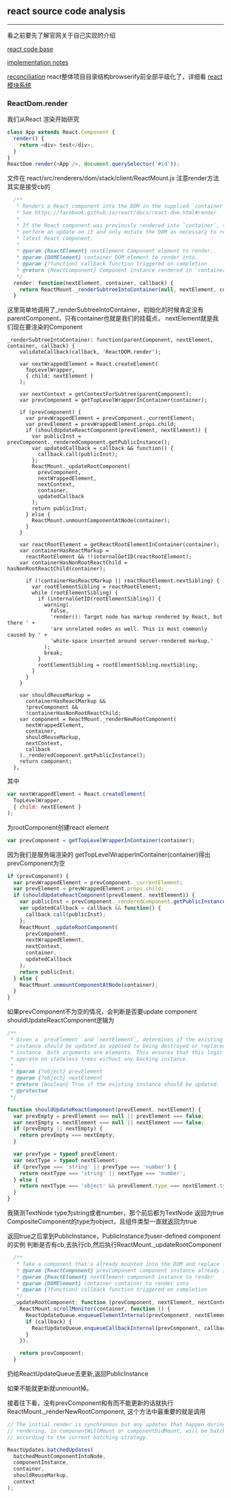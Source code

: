 ## react source code analysis
---
看之前要先了解官网关于自己实现的介绍

[react code base](https://facebook.github.io/react/contributing/codebase-overview.html)

[implementation notes](https://facebook.github.io/react/contributing/implementation-notes.html)

[reconciliation](https://facebook.github.io/react/docs/reconciliation.html)
react整体项目目录结构browserify前全部平级化了，详细看
[react模块系统](https://leozdgao.me/react-global-module-system/)
### ReactDom.render
我们从React 渲染开始研究
```javascript
class App extends React.Component {
  render() {
    return <div> test</div>;
  }
}
ReactDom.render(<App />, document.querySelector('#id'));
```
文件在 react/src/renderers/dom/stack/client/ReactMount.js
注意render方法其实是接受cb的
```javascript
  /**
   * Renders a React component into the DOM in the supplied `container`.
   * See https://facebook.github.io/react/docs/react-dom.html#render
   *
   * If the React component was previously rendered into `container`, this will
   * perform an update on it and only mutate the DOM as necessary to reflect the
   * latest React component.
   *
   * @param {ReactElement} nextElement Component element to render.
   * @param {DOMElement} container DOM element to render into.
   * @param {?function} callback function triggered on completion
   * @return {ReactComponent} Component instance rendered in `container`.
   */
  render: function(nextElement, container, callback) {
    return ReactMount._renderSubtreeIntoContainer(null, nextElement, container, callback);
  }
```
这里简单地调用了_renderSubtreeIntoContainer，初始化的时候肯定没有parentComponent，只有container也就是我们的挂载点，
nextElement就是我们现在要渲染的Component

```
_renderSubtreeIntoContainer: function(parentComponent, nextElement, container, callback) {
    validateCallback(callback, 'ReactDOM.render');
   
    var nextWrappedElement = React.createElement(
      TopLevelWrapper,
      { child: nextElement }
    );

    var nextContext = getContextForSubtree(parentComponent);
    var prevComponent = getTopLevelWrapperInContainer(container);

    if (prevComponent) {
      var prevWrappedElement = prevComponent._currentElement;
      var prevElement = prevWrappedElement.props.child;
      if (shouldUpdateReactComponent(prevElement, nextElement)) {
        var publicInst = prevComponent._renderedComponent.getPublicInstance();
        var updatedCallback = callback && function() {
          callback.call(publicInst);
        };
        ReactMount._updateRootComponent(
          prevComponent,
          nextWrappedElement,
          nextContext,
          container,
          updatedCallback
        );
        return publicInst;
      } else {
        ReactMount.unmountComponentAtNode(container);
      }
    }

    var reactRootElement = getReactRootElementInContainer(container);
    var containerHasReactMarkup =
      reactRootElement && !!internalGetID(reactRootElement);
    var containerHasNonRootReactChild = hasNonRootReactChild(container);

      if (!containerHasReactMarkup || reactRootElement.nextSibling) {
        var rootElementSibling = reactRootElement;
        while (rootElementSibling) {
          if (internalGetID(rootElementSibling)) {
            warning(
              false,
              'render(): Target node has markup rendered by React, but there ' +
              'are unrelated nodes as well. This is most commonly caused by ' +
              'white-space inserted around server-rendered markup.'
            );
            break;
          }
          rootElementSibling = rootElementSibling.nextSibling;
        }
      }
    }

    var shouldReuseMarkup =
      containerHasReactMarkup &&
      !prevComponent &&
      !containerHasNonRootReactChild;
    var component = ReactMount._renderNewRootComponent(
      nextWrappedElement,
      container,
      shouldReuseMarkup,
      nextContext,
      callback
    )._renderedComponent.getPublicInstance();
    return component;
  },
```

其中
```javascript
var nextWrappedElement = React.createElement(
  TopLevelWrapper,
  { child: nextElement }
);
```
为rootComponent创建react element
```javascript
var prevComponent = getTopLevelWrapperInContainer(container);
```
因为我们是服务端渲染的 getTopLevelWrapperInContainer(container)得出prevComponent为空
```javascript
if (prevComponent) {
  var prevWrappedElement = prevComponent._currentElement;
  var prevElement = prevWrappedElement.props.child;
  if (shouldUpdateReactComponent(prevElement, nextElement)) {
    var publicInst = prevComponent._renderedComponent.getPublicInstance();
    var updatedCallback = callback && function() {
      callback.call(publicInst);
    };
    ReactMount._updateRootComponent(
      prevComponent,
      nextWrappedElement,
      nextContext,
      container,
      updatedCallback
    );
    return publicInst;
  } else {
    ReactMount.unmountComponentAtNode(container);
  }
}
```
如果prevComponent不为空的情况，会判断是否要update component
shouldUpdateReactComponent逻辑为
```javascript
/**
 * Given a `prevElement` and `nextElement`, determines if the existing
 * instance should be updated as opposed to being destroyed or replaced by a new
 * instance. Both arguments are elements. This ensures that this logic can
 * operate on stateless trees without any backing instance.
 *
 * @param {?object} prevElement
 * @param {?object} nextElement
 * @return {boolean} True if the existing instance should be updated.
 * @protected
 */

function shouldUpdateReactComponent(prevElement, nextElement) {
  var prevEmpty = prevElement === null || prevElement === false;
  var nextEmpty = nextElement === null || nextElement === false;
  if (prevEmpty || nextEmpty) {
    return prevEmpty === nextEmpty;
  }

  var prevType = typeof prevElement;
  var nextType = typeof nextElement;
  if (prevType === 'string' || prevType === 'number') {
    return nextType === 'string' || nextType === 'number';
  } else {
    return nextType === 'object' && prevElement.type === nextElement.type && prevElement.key === nextElement.key;
  }
}
```
我猜测TextNode type为string或者number，那个前后都为TextNode 返回为true
CompositeComponent的type为object，且组件类型一直就返回为true

返回true之后拿到PublicInstance，PublicInstance为user-defined component 的实例
判断是否有cb,去执行cb,然后执行ReactMount._updateRootComponent
```javascript
  /**
   * Take a component that's already mounted into the DOM and replace its props
   * @param {ReactComponent} prevComponent component instance already in the DOM
   * @param {ReactElement} nextElement component instance to render
   * @param {DOMElement} container container to render into
   * @param {?function} callback function triggered on completion
   */
  _updateRootComponent: function (prevComponent, nextElement, nextContext, container, callback) {
    ReactMount.scrollMonitor(container, function () {
      ReactUpdateQueue.enqueueElementInternal(prevComponent, nextElement, nextContext);
      if (callback) {
        ReactUpdateQueue.enqueueCallbackInternal(prevComponent, callback);
      }
    });

    return prevComponent;
  }
```
扔给ReactUpdateQueue去更新,返回PublicInstance

如果不能就更新就unmount掉。

接着往下看，没有prevComponent和有而不能更新的话就执行ReactMount._renderNewRootComponent,
这个方法中最重要的就是调用 
```javascript
// The initial render is synchronous but any updates that happen during
// rendering, in componentWillMount or componentDidMount, will be batched
// according to the current batching strategy.

ReactUpdates.batchedUpdates(
  batchedMountComponentIntoNode,
  componentInstance,
  container,
  shouldReuseMarkup,
  context
);
```
